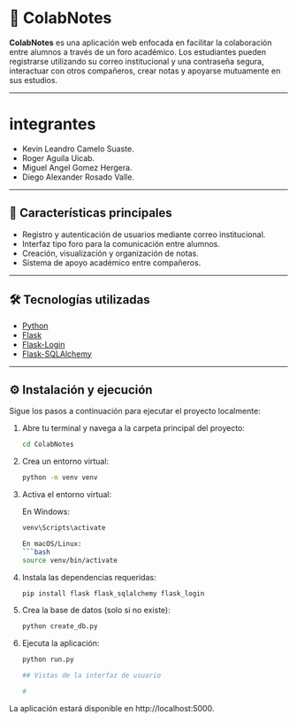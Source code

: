 # 📘 ColabNotes

**ColabNotes** es una aplicación web enfocada en facilitar la colaboración entre alumnos a través de un foro académico. Los estudiantes pueden registrarse utilizando su correo institucional y una contraseña segura, interactuar con otros compañeros, crear notas y apoyarse mutuamente en sus estudios.

---

# integrantes

- Kevin Leandro Camelo Suaste.
- Roger Aguila Uicab.
- Miguel Angel Gomez Hergera.
- Diego Alexander Rosado Valle.
---

## 🚀 Características principales

- Registro y autenticación de usuarios mediante correo institucional.
- Interfaz tipo foro para la comunicación entre alumnos.
- Creación, visualización y organización de notas.
- Sistema de apoyo académico entre compañeros.

---

## 🛠️ Tecnologías utilizadas

- [Python](https://www.python.org/)
- [Flask](https://flask.palletsprojects.com/)
- [Flask-Login](https://flask-login.readthedocs.io/)
- [Flask-SQLAlchemy](https://flask-sqlalchemy.palletsprojects.com/)

---

## ⚙️ Instalación y ejecución

Sigue los pasos a continuación para ejecutar el proyecto localmente:

1. Abre tu terminal y navega a la carpeta principal del proyecto:
   ```bash
   cd ColabNotes

2. Crea un entorno virtual:
    ```bash
    python -m venv venv

3. Activa el entorno virtual:

    En Windows:
    ```bash
    venv\Scripts\activate

    En macOS/Linux:
    ```bash
    source venv/bin/activate

4. Instala las dependencias requeridas:

    ```bash
    pip install flask flask_sqlalchemy flask_login

5. Crea la base de datos (solo si no existe):

    ```bash
    python create_db.py

7. Ejecuta la aplicación:

    ```bash
    python run.py

    ## Vistas de la interfaz de usuario

    #

La aplicación estará disponible en http://localhost:5000.
